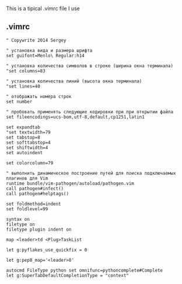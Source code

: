 This is a tipical .vimrc file I use

## .vimrc

    " Copywrite 2014 Sergey
    
    " установка вида и размера шрифта
    set guifont=Menlo\ Regular:h14
    
    " установка количества символов в строке (ширина окна терминала)
    "set columns=83
    
    " установка количества линий (высота окна терминала)
    "set lines=40
    
    " отображать номера строк
    set number
    
    " пробовать применять следующие кодировки при при открытии файла
    set fileencodings=ucs-bom,utf-8,default,cp1251,latin1
    
    set expandtab
    "set textwidth=79
    set tabstop=8
    set softtabstop=4
    set shiftwidth=4
    set autoindent
    
    set colorcolumn=79

    " выполнить динамическое построение путей для поиска подключаемых плагинов для Vim
    runtime bundle/vim-pathogen/autoload/pathogen.vim
    call pathogen#infect()
    call pathogen#helptags()
    
    set foldmethod=indent
    set foldlevel=99
    
    syntax on
    filetype on
    filetype plugin indent on
    
    map <leader>td <Plug>TaskList
    
    let g:pyflakes_use_quickfix = 0
    
    let g:pep8_map='<leader>8'
    
    autocmd FileType python set omnifunc=pythoncomplete#Complete
    let g:SuperTabDefaultCompletionType = "context"
    
